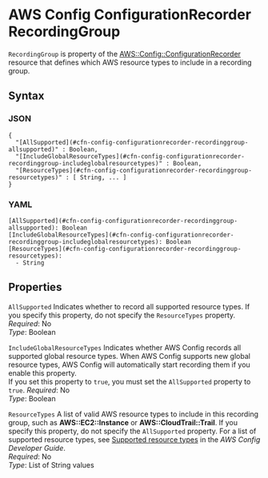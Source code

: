 # AWS Config ConfigurationRecorder RecordingGroup<a name="aws-properties-config-configurationrecorder-recordinggroup"></a>

`RecordingGroup` is property of the [AWS::Config::ConfigurationRecorder](aws-resource-config-configurationrecorder.md) resource that defines which AWS resource types to include in a recording group\.

## Syntax<a name="w4ab1c21c10c81c25c21b5"></a>

### JSON<a name="aws-properties-config-configurationrecorder-recordinggroup-syntax.json"></a>

```
{
  "[AllSupported](#cfn-config-configurationrecorder-recordinggroup-allsupported)" : Boolean,
  "[IncludeGlobalResourceTypes](#cfn-config-configurationrecorder-recordinggroup-includeglobalresourcetypes)" : Boolean,
  "[ResourceTypes](#cfn-config-configurationrecorder-recordinggroup-resourcetypes)" : [ String, ... ]  
}
```

### YAML<a name="aws-properties-config-configurationrecorder-recordinggroup-syntax.yaml"></a>

```
[AllSupported](#cfn-config-configurationrecorder-recordinggroup-allsupported): Boolean
[IncludeGlobalResourceTypes](#cfn-config-configurationrecorder-recordinggroup-includeglobalresourcetypes): Boolean
[ResourceTypes](#cfn-config-configurationrecorder-recordinggroup-resourcetypes):
  - String
```

## Properties<a name="w4ab1c21c10c81c25c21b7"></a>

`AllSupported`  <a name="cfn-config-configurationrecorder-recordinggroup-allsupported"></a>
Indicates whether to record all supported resource types\. If you specify this property, do not specify the `ResourceTypes` property\.  
*Required*: No  
*Type*: Boolean

`IncludeGlobalResourceTypes`  <a name="cfn-config-configurationrecorder-recordinggroup-includeglobalresourcetypes"></a>
Indicates whether AWS Config records all supported global resource types\. When AWS Config supports new global resource types, AWS Config will automatically start recording them if you enable this property\.  
If you set this property to `true`, you must set the `AllSupported` property to `true`\.
*Required*: No  
*Type*: Boolean

`ResourceTypes`  <a name="cfn-config-configurationrecorder-recordinggroup-resourcetypes"></a>
A list of valid AWS resource types to include in this recording group, such as **AWS::EC2::Instance** or **AWS::CloudTrail::Trail**\. If you specify this property, do not specify the `AllSupported` property\. For a list of supported resource types, see [Supported resource types](https://docs.aws.amazon.com/config/latest/developerguide/resource-config-reference.html#supported-resources) in the *AWS Config Developer Guide*\.  
*Required*: No  
*Type*: List of String values